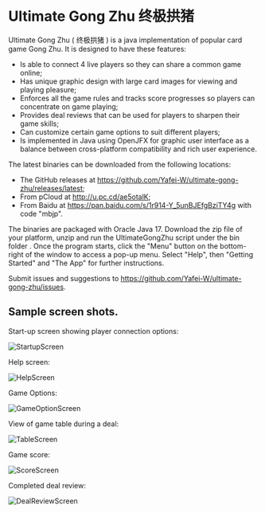 # Ultimate Gong Zhu 终极拱猪

Ultimate Gong Zhu ( 终极拱猪 ) is a java implementation of popular card game Gong Zhu.  It is designed to have these features:

- Is able to connect 4 live players so they can share a common game online;
- Has unique graphic design with large card images for viewing and playing pleasure;
- Enforces all the game rules and tracks score progresses so players can concentrate on game playing;
- Provides deal reviews that can be used for players to sharpen their game skills;
- Can customize certain game options to suit different players;
- Is implemented in Java using OpenJFX for graphic user interface as a balance between cross-platform compatibility and rich user experience.

The latest binaries can be downloaded from the following locations:

- The GitHub releases at https://github.com/Yafei-W/ultimate-gong-zhu/releases/latest;
- From pCloud at http://u.pc.cd/ae5otalK;
- From Baidu at https://pan.baidu.com/s/1r914-Y_5unBJEfgBziTY4g with code "mbjp".

The binaries are packaged with Oracle Java 17. Download the zip file of your platform, unzip and run the UltimateGongZhu script under the bin folder . Once the program starts, click the "Menu" button on the bottom-right of the window to access a pop-up menu. Select "Help", then "Getting Started" and "The App" for further instructions. 

Submit issues and suggestions to https://github.com/Yafei-W/ultimate-gong-zhu/issues.


## Sample screen shots.

Start-up screen showing player connection options:

![StartupScreen](https://user-images.githubusercontent.com/63798176/152703299-61a3e057-5a1e-4c53-a802-e8b9794f5305.jpg)

Help screen:

![HelpScreen](https://user-images.githubusercontent.com/63798176/152703862-e0fac061-9867-47fd-a004-ca7800c9b944.jpg)

Game Options:

![GameOptionScreen](https://user-images.githubusercontent.com/63798176/152704307-ed8a53e7-2c8b-4328-b66d-bef2dd144fca.jpg)

View of game table during a deal:

![TableScreen](https://user-images.githubusercontent.com/63798176/152715371-d14f315e-dffe-49e9-aa7a-0dedfa491df5.jpg)

Game score:

![ScoreScreen](https://user-images.githubusercontent.com/63798176/152715408-d886ab55-bfab-4775-b581-7b8a4409f3fe.jpg)

Completed deal review:

![DealReviewScreen](https://user-images.githubusercontent.com/63798176/152715500-4306586b-da9c-49c7-af1e-332b7db20b80.jpg)

